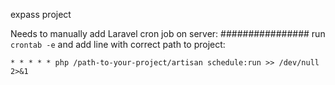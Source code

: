 
expass project

Needs to manually add Laravel cron job on server:
################
run `crontab -e` and add line with correct path to project:
```
* * * * * php /path-to-your-project/artisan schedule:run >> /dev/null 2>&1
```

